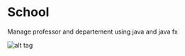 # School
Manage professor and departement using java and java fx

![alt tag](https://drive.google.com/file/d/1AoHWlah0BTCNs6ci2O6iHFguhMZkTLNM/view?usp=sharing)
